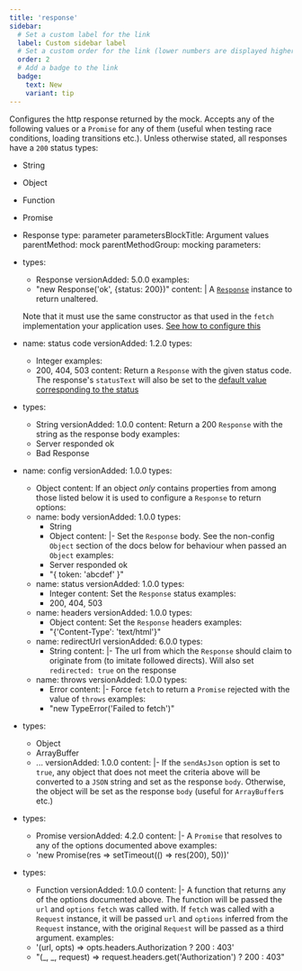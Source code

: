 ```yaml
---
title: 'response'
sidebar:
  # Set a custom label for the link
  label: Custom sidebar label
  # Set a custom order for the link (lower numbers are displayed higher up)
  order: 2
  # Add a badge to the link
  badge:
    text: New
    variant: tip
---
```


Configures the http response returned by the mock. Accepts any of the following values or a `Promise` for any of them (useful when testing race conditions, loading transitions etc.). Unless otherwise stated, all responses have a `200` status
types:
  - String
  - Object
  - Function
  - Promise
  - Response
type: parameter
parametersBlockTitle: Argument values
parentMethod: mock
parentMethodGroup: mocking
parameters:
  - types:
      - Response
    versionAdded: 5.0.0
    examples:
      - "new Response('ok', {status: 200})"
    content: |
      A [`Response`](https://developer.mozilla.org/en-US/docs/Web/API/Response/Response) instance to return unaltered.

      Note that it must use the same constructor as that used in the `fetch` implementation your application uses. [See how to configure this](#usagecustom-classes)

  - name: status code
    versionAdded: 1.2.0
    types:
      - Integer
    examples:
      - 200, 404, 503
    content: Return a `Response` with the given status code. The response's `statusText` will also be set to the [default value corresponding to the status](https://fetch.spec.whatwg.org/#dom-response-statustext)
  - types:
      - String
    versionAdded: 1.0.0
    content: Return a 200 `Response` with the string as the response body
    examples:
      - Server responded ok
      - Bad Response
  - name: config
    versionAdded: 1.0.0
    types:
      - Object
    content: If an object *only* contains properties from among those listed below it is used to configure a `Response` to return
    options:
      - name: body
        versionAdded: 1.0.0
        types:
          - String
          - Object
        content: |-
          Set the `Response` body. See the non-config `Object` section of the docs below for behaviour when passed an `Object`
        examples:
          - Server responded ok
          - "{ token: 'abcdef' }"
      - name: status
        versionAdded: 1.0.0
        types:
          - Integer
        content: Set the `Response` status
        examples:
          - 200, 404, 503
      - name: headers
        versionAdded: 1.0.0
        types:
          - Object
        content: Set the `Response` headers
        examples:
          - "{'Content-Type': 'text/html'}"
      - name: redirectUrl
        versionAdded: 6.0.0
        types:
          - String
        content: |-
          The url from which the `Response` should claim to originate from (to imitate followed directs). Will also set `redirected: true` on the response
      - name: throws
        versionAdded: 1.0.0
        types:
          - Error
        content: |-
          Force `fetch` to return a `Promise` rejected with the value of `throws`
        examples:
          - "new TypeError('Failed to fetch')"
  - types:
      - Object
      - ArrayBuffer
      - ...
    versionAdded: 1.0.0
    content: |-
      If the `sendAsJson` option is set to `true`, any object that does not meet the criteria above will be converted to a `JSON` string and set as the response `body`. Otherwise, the object will be set as the response `body` (useful for `ArrayBuffer`s etc.)
  - types:
      - Promise
    versionAdded: 4.2.0
    content: |-
      A `Promise` that resolves to any of the options documented above
    examples:
      - 'new Promise(res => setTimeout(() => res(200), 50))'
  - types:
      - Function
    versionAdded: 1.0.0
    content: |-
      A function that returns any of the options documented above. The function will be passed the `url` and `options` `fetch` was called with. If `fetch` was called with a `Request` instance, it will be passed `url` and `options` inferred from the `Request` instance, with the original `Request` will be passed as a third argument.
    examples:
      - '(url, opts) => opts.headers.Authorization ? 200 : 403'
      - "(_, _, request) => request.headers.get('Authorization') ?  200 : 403"
